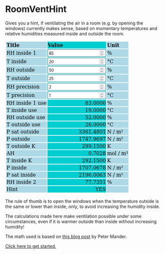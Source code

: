 # RoomVentHint

Gives you a hint, if ventilating the air in a room (e.g. by opening the windows)
currently makes sense, based on momentary temperatures and relative humidities
measured inside and outside the room.

![RoomVentHint](./RoomVentHint.png)

The rule of thumb is to open the windows when the temperature outside is the
same or lower than inside, only, to avoid increasing the humidity inside.

The calculations made here make ventilation possible under some circumstances,
even if it is warmer outside than inside without increasing humidity!

The math used is based on [this blog post](https://carnotcycle.wordpress.com/2012/08/04/how-to-convert-relative-humidity-to-absolute-humidity/)
by Peter Mander.

[Click here to get started.](https://rhinodevel.github.io/RoomVentHint/)
